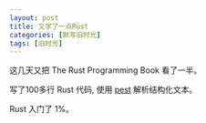 ```yaml
---
layout: post
title: 又学了一点Rust
categories: [默写旧时光]
tags: [旧时光]
---
```


这几天又把 The Rust Programming Book 看了一半。

写了100多行 Rust 代码, 使用 [pest](pest.rs) 解析结构化文本。

Rust 入门了 1%。